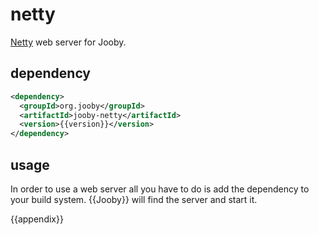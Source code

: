 # netty

[Netty](http://netty.io) web server for Jooby.

## dependency

```xml
<dependency>
  <groupId>org.jooby</groupId>
  <artifactId>jooby-netty</artifactId>
  <version>{{version}}</version>
</dependency>
```

## usage

In order to use a web server all you have to do is add the dependency to your build system.
{{Jooby}} will find the server and start it.


{{appendix}}

